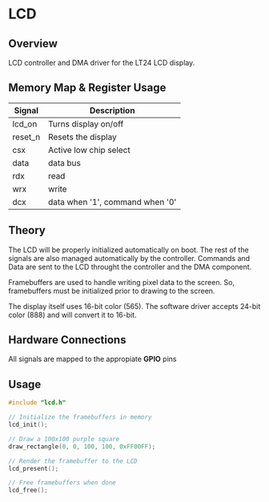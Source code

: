 # LCD

## Overview

LCD controller and DMA driver for the LT24 LCD display.

## Memory Map & Register Usage
| Signal  | Description                     |
|---------|---------------------------------|
| lcd_on  | Turns display on/off            |
| reset_n | Resets the display              |
| csx     | Active low chip select          |
| data    | data bus                        |
| rdx     | read                            |
| wrx     | write                           |
| dcx     | data when '1', command when '0' |

## Theory

The LCD will be properly initialized automatically on boot. The rest of the signals are also managed automatically by the controller. Commands and Data are sent to the LCD throught the controller and the DMA component. 

Framebuffers are used to handle writing pixel data to the screen. So, framebuffers must be initialized prior to drawing to the screen.

The display itself uses 16-bit color (565). The software driver accepts 24-bit color (888) and will convert it to 16-bit.

## Hardware Connections
All signals are mapped to the appropiate **GPIO** pins

## Usage

```c
#include "lcd.h"

// Initialize the framebuffers in memory
lcd_init();

// Draw a 100x100 purple square
draw_rectangle(0, 0, 100, 100, 0xFF00FF);

// Render the framebuffer to the LCD
lcd_present();

// Free framebuffers when done
lcd_free();

```